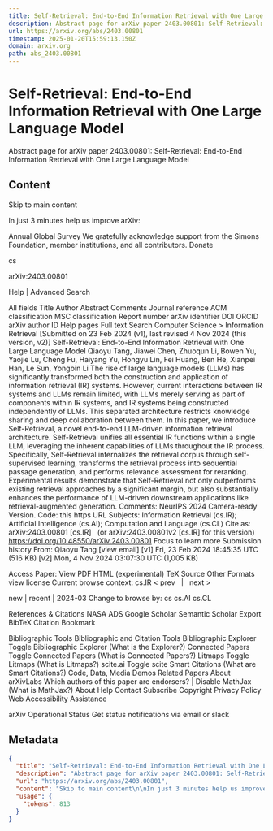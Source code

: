 ```yaml
---
title: Self-Retrieval: End-to-End Information Retrieval with One Large Language Model
description: Abstract page for arXiv paper 2403.00801: Self-Retrieval: End-to-End Information Retrieval with One Large Language Model
url: https://arxiv.org/abs/2403.00801
timestamp: 2025-01-20T15:59:13.150Z
domain: arxiv.org
path: abs_2403.00801
---
```


# Self-Retrieval: End-to-End Information Retrieval with One Large Language Model


Abstract page for arXiv paper 2403.00801: Self-Retrieval: End-to-End Information Retrieval with One Large Language Model


## Content

Skip to main content

In just 3 minutes help us improve arXiv:

Annual Global Survey
We gratefully acknowledge support from the Simons Foundation, member institutions, and all contributors.
Donate
>
cs
>
arXiv:2403.00801

Help | Advanced Search

All fields
Title
Author
Abstract
Comments
Journal reference
ACM classification
MSC classification
Report number
arXiv identifier
DOI
ORCID
arXiv author ID
Help pages
Full text
Search
Computer Science > Information Retrieval
[Submitted on 23 Feb 2024 (v1), last revised 4 Nov 2024 (this version, v2)]
Self-Retrieval: End-to-End Information Retrieval with One Large Language Model
Qiaoyu Tang, Jiawei Chen, Zhuoqun Li, Bowen Yu, Yaojie Lu, Cheng Fu, Haiyang Yu, Hongyu Lin, Fei Huang, Ben He, Xianpei Han, Le Sun, Yongbin Li
The rise of large language models (LLMs) has significantly transformed both the construction and application of information retrieval (IR) systems. However, current interactions between IR systems and LLMs remain limited, with LLMs merely serving as part of components within IR systems, and IR systems being constructed independently of LLMs. This separated architecture restricts knowledge sharing and deep collaboration between them. In this paper, we introduce Self-Retrieval, a novel end-to-end LLM-driven information retrieval architecture. Self-Retrieval unifies all essential IR functions within a single LLM, leveraging the inherent capabilities of LLMs throughout the IR process. Specifically, Self-Retrieval internalizes the retrieval corpus through self-supervised learning, transforms the retrieval process into sequential passage generation, and performs relevance assessment for reranking. Experimental results demonstrate that Self-Retrieval not only outperforms existing retrieval approaches by a significant margin, but also substantially enhances the performance of LLM-driven downstream applications like retrieval-augmented generation.
Comments:	NeurIPS 2024 Camera-ready Version. Code: this https URL
Subjects:	Information Retrieval (cs.IR); Artificial Intelligence (cs.AI); Computation and Language (cs.CL)
Cite as:	arXiv:2403.00801 [cs.IR]
 	(or arXiv:2403.00801v2 [cs.IR] for this version)
 	
https://doi.org/10.48550/arXiv.2403.00801
Focus to learn more
Submission history
From: Qiaoyu Tang [view email]
[v1] Fri, 23 Feb 2024 18:45:35 UTC (516 KB)
[v2] Mon, 4 Nov 2024 03:07:30 UTC (1,005 KB)

Access Paper:
View PDF
HTML (experimental)
TeX Source
Other Formats
view license
Current browse context:
cs.IR
< prev   |   next >

new | recent | 2024-03
Change to browse by:
cs
cs.AI
cs.CL

References & Citations
NASA ADS
Google Scholar
Semantic Scholar
Export BibTeX Citation
Bookmark
 
Bibliographic Tools
Bibliographic and Citation Tools
Bibliographic Explorer Toggle
Bibliographic Explorer (What is the Explorer?)
Connected Papers Toggle
Connected Papers (What is Connected Papers?)
Litmaps Toggle
Litmaps (What is Litmaps?)
scite.ai Toggle
scite Smart Citations (What are Smart Citations?)
Code, Data, Media
Demos
Related Papers
About arXivLabs
Which authors of this paper are endorsers? | Disable MathJax (What is MathJax?)
About
Help
Contact
Subscribe
Copyright
Privacy Policy
Web Accessibility Assistance

arXiv Operational Status 
Get status notifications via email or slack

## Metadata

```json
{
  "title": "Self-Retrieval: End-to-End Information Retrieval with One Large Language Model",
  "description": "Abstract page for arXiv paper 2403.00801: Self-Retrieval: End-to-End Information Retrieval with One Large Language Model",
  "url": "https://arxiv.org/abs/2403.00801",
  "content": "Skip to main content\n\nIn just 3 minutes help us improve arXiv:\n\nAnnual Global Survey\nWe gratefully acknowledge support from the Simons Foundation, member institutions, and all contributors.\nDonate\n>\ncs\n>\narXiv:2403.00801\n\nHelp | Advanced Search\n\nAll fields\nTitle\nAuthor\nAbstract\nComments\nJournal reference\nACM classification\nMSC classification\nReport number\narXiv identifier\nDOI\nORCID\narXiv author ID\nHelp pages\nFull text\nSearch\nComputer Science > Information Retrieval\n[Submitted on 23 Feb 2024 (v1), last revised 4 Nov 2024 (this version, v2)]\nSelf-Retrieval: End-to-End Information Retrieval with One Large Language Model\nQiaoyu Tang, Jiawei Chen, Zhuoqun Li, Bowen Yu, Yaojie Lu, Cheng Fu, Haiyang Yu, Hongyu Lin, Fei Huang, Ben He, Xianpei Han, Le Sun, Yongbin Li\nThe rise of large language models (LLMs) has significantly transformed both the construction and application of information retrieval (IR) systems. However, current interactions between IR systems and LLMs remain limited, with LLMs merely serving as part of components within IR systems, and IR systems being constructed independently of LLMs. This separated architecture restricts knowledge sharing and deep collaboration between them. In this paper, we introduce Self-Retrieval, a novel end-to-end LLM-driven information retrieval architecture. Self-Retrieval unifies all essential IR functions within a single LLM, leveraging the inherent capabilities of LLMs throughout the IR process. Specifically, Self-Retrieval internalizes the retrieval corpus through self-supervised learning, transforms the retrieval process into sequential passage generation, and performs relevance assessment for reranking. Experimental results demonstrate that Self-Retrieval not only outperforms existing retrieval approaches by a significant margin, but also substantially enhances the performance of LLM-driven downstream applications like retrieval-augmented generation.\nComments:\tNeurIPS 2024 Camera-ready Version. Code: this https URL\nSubjects:\tInformation Retrieval (cs.IR); Artificial Intelligence (cs.AI); Computation and Language (cs.CL)\nCite as:\tarXiv:2403.00801 [cs.IR]\n \t(or arXiv:2403.00801v2 [cs.IR] for this version)\n \t\nhttps://doi.org/10.48550/arXiv.2403.00801\nFocus to learn more\nSubmission history\nFrom: Qiaoyu Tang [view email]\n[v1] Fri, 23 Feb 2024 18:45:35 UTC (516 KB)\n[v2] Mon, 4 Nov 2024 03:07:30 UTC (1,005 KB)\n\nAccess Paper:\nView PDF\nHTML (experimental)\nTeX Source\nOther Formats\nview license\nCurrent browse context:\ncs.IR\n< prev   |   next >\n\nnew | recent | 2024-03\nChange to browse by:\ncs\ncs.AI\ncs.CL\n\nReferences & Citations\nNASA ADS\nGoogle Scholar\nSemantic Scholar\nExport BibTeX Citation\nBookmark\n \nBibliographic Tools\nBibliographic and Citation Tools\nBibliographic Explorer Toggle\nBibliographic Explorer (What is the Explorer?)\nConnected Papers Toggle\nConnected Papers (What is Connected Papers?)\nLitmaps Toggle\nLitmaps (What is Litmaps?)\nscite.ai Toggle\nscite Smart Citations (What are Smart Citations?)\nCode, Data, Media\nDemos\nRelated Papers\nAbout arXivLabs\nWhich authors of this paper are endorsers? | Disable MathJax (What is MathJax?)\nAbout\nHelp\nContact\nSubscribe\nCopyright\nPrivacy Policy\nWeb Accessibility Assistance\n\narXiv Operational Status \nGet status notifications via email or slack",
  "usage": {
    "tokens": 813
  }
}
```
